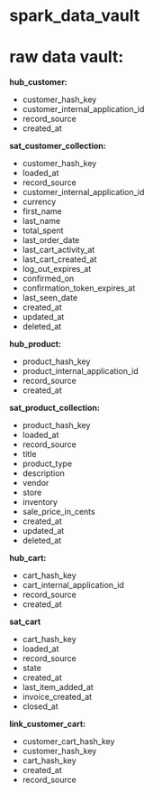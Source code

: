 # spark_data_vault



# raw data vault:


**hub_customer:**
* customer_hash_key
* customer_internal_application_id
* record_source
* created_at

**sat_customer_collection:**
* customer_hash_key
* loaded_at
* record_source
* customer_internal_application_id
* currency
* first_name
* last_name
* total_spent
* last_order_date
* last_cart_activity_at
* last_cart_created_at
* log_out_expires_at
* confirmed_on
* confirmation_token_expires_at
* last_seen_date
* created_at
* updated_at
* deleted_at

**hub_product:**
* product_hash_key
* product_internal_application_id
* record_source
* created_at

**sat_product_collection:**
* product_hash_key
* loaded_at
* record_source
* title
* product_type
* description
* vendor
* store
* inventory
* sale_price_in_cents
* created_at
* updated_at
* deleted_at

**hub_cart:**
* cart_hash_key
* cart_internal_application_id
* record_source
* created_at

**sat_cart**
* cart_hash_key
* loaded_at
* record_source
* state
* created_at
* last_item_added_at
* invoice_created_at
* closed_at

**link_customer_cart:**
* customer_cart_hash_key
* customer_hash_key
* cart_hash_key
* created_at
* record_source
